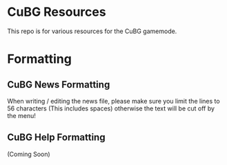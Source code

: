 # CuBG Resources
This repo is for various resources for the CuBG gamemode.

# Formatting
##  CuBG News Formatting
   When writing / editing the news file, please make sure you limit the lines to 56 characters (This includes spaces) otherwise the text will be cut off by the menu!

##  CuBG Help Formatting
   (Coming Soon)

